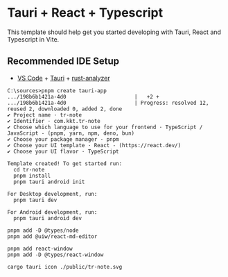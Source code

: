# Tauri + React + Typescript

This template should help get you started developing with Tauri, React and Typescript in Vite.

## Recommended IDE Setup

- [VS Code](https://code.visualstudio.com/) + [Tauri](https://marketplace.visualstudio.com/items?itemName=tauri-apps.tauri-vscode) + [rust-analyzer](https://marketplace.visualstudio.com/items?itemName=rust-lang.rust-analyzer)

```
C:\sources>pnpm create tauri-app
.../198b6b1421a-4d0                      |   +2 +
.../198b6b1421a-4d0                      | Progress: resolved 12, reused 2, downloaded 0, added 2, done
✔ Project name · tr-note
✔ Identifier · com.kkt.tr-note
✔ Choose which language to use for your frontend · TypeScript / JavaScript - (pnpm, yarn, npm, deno, bun)
✔ Choose your package manager · pnpm
✔ Choose your UI template · React - (https://react.dev/)
✔ Choose your UI flavor · TypeScript

Template created! To get started run:
  cd tr-note
  pnpm install
  pnpm tauri android init

For Desktop development, run:
  pnpm tauri dev

For Android development, run:
  pnpm tauri android dev

```

```
pnpm add -D @types/node
pnpm add @uiw/react-md-editor

pnpm add react-window
pnpm add -D @types/react-window

```

```
cargo tauri icon ./public/tr-note.svg
```